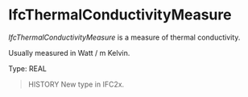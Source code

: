 # IfcThermalConductivityMeasure

_IfcThermalConductivityMeasure_ is a measure of thermal conductivity.<!-- end of definition -->

Usually measured in Watt / m Kelvin.

Type: REAL

> HISTORY  New type in IFC2x.

